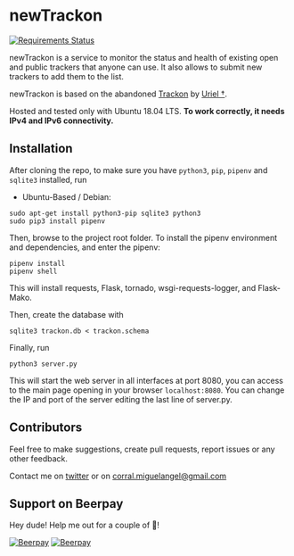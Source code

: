 # newTrackon

[![Requirements Status](https://requires.io/github/CorralPeltzer/newTrackon/requirements.svg?branch=master)](https://requires.io/github/CorralPeltzer/newTrackon/requirements/?branch=master)

newTrackon is a service to monitor the status and health of existing open and public trackers that anyone can use.
It also allows to submit new trackers to add them to the list.

newTrackon is based on the abandoned [Trackon](http://repo.cat-v.org/trackon/) by [Uriel †](https://github.com/uriel).

Hosted and tested only with Ubuntu 18.04 LTS. **To work correctly, it needs IPv4 and IPv6 connectivity.**

## Installation
After cloning the repo, to make sure you have `python3`, `pip`, `pipenv` and `sqlite3` installed, run

* Ubuntu-Based / Debian:
```
sudo apt-get install python3-pip sqlite3 python3
sudo pip3 install pipenv
```
Then, browse to the project root folder. To install the pipenv environment and dependencies, and enter the pipenv:
```
pipenv install
pipenv shell
```
This will install requests, Flask, tornado, wsgi-requests-logger, and Flask-Mako.

Then, create the database with
```
sqlite3 trackon.db < trackon.schema
```

Finally, run 
```
python3 server.py
```
This will start the web server in all interfaces at port 8080, you can access to the main page opening in your browser `localhost:8080`.
You can change the IP and port of the server editing the last line of server.py.

## Contributors

Feel free to make suggestions, create pull requests, report issues or any other feedback.

Contact me on [twitter](https://twitter.com/CorralPeltzer) or on corral.miguelangel@gmail.com

## Support on Beerpay
Hey dude! Help me out for a couple of :beers:!

[![Beerpay](https://beerpay.io/CorralPeltzer/newTrackon/badge.svg?style=beer-square)](https://beerpay.io/CorralPeltzer/newTrackon)  [![Beerpay](https://beerpay.io/CorralPeltzer/newTrackon/make-wish.svg?style=flat-square)](https://beerpay.io/CorralPeltzer/newTrackon?focus=wish)